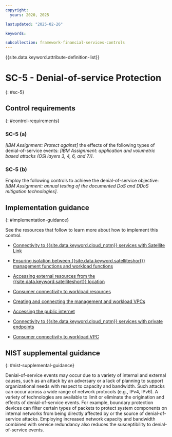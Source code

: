 ```yaml
---
copyright:
  years: 2020, 2025

lastupdated: "2025-02-26"

keywords:

subcollection: framework-financial-services-controls
---
```


{{site.data.keyword.attribute-definition-list}}

# SC-5 - Denial-of-service Protection
{: #sc-5}

## Control requirements
{: #control-requirements}



### SC-5 (a)


_[IBM Assignment: Protect against]_ the effects of the following types of denial-of-service events: _[IBM Assignment: application and volumetric based attacks (OSI layers 3, 4, 6, and 7)]_.


### SC-5 (b)


Employ the following controls to achieve the denial-of-service objective: _[IBM Assignment: annual testing of the documented DoS and DDoS mitigation technologies]_.









## Implementation guidance
{: #implementation-guidance}

See the resources that follow to learn more about how to implement this control.


- [Connectivity to {{site.data.keyword.cloud_notm}} services with Satellite Link](/docs/framework-financial-services?topic=framework-financial-services-satellite-architecture-connectivity-to-services)


- [Ensuring isolation between {{site.data.keyword.satelliteshort}} management functions and workload functions](/docs/framework-financial-services?topic=framework-financial-services-satellite-architecture-connectivity-management-isolation)


- [Accessing external resources from the {{site.data.keyword.satelliteshort}} location](/docs/framework-financial-services?topic=framework-financial-services-satellite-architecture-connectivity-to-external)


- [Consumer connectivity to workload resources](/docs/framework-financial-services?topic=framework-financial-services-satellite-architecture-connectivity-workload)


- [Creating and connecting the management and workload VPCs](/docs/framework-financial-services?topic=framework-financial-services-vpc-architecture-connectivity-create-vpcs)


- [Accessing the public internet](/docs/framework-financial-services?topic=framework-financial-services-vpc-architecture-connectivity-to-internet)


- [Connectivity to {{site.data.keyword.cloud_notm}} services with private endpoints](/docs/framework-financial-services?topic=framework-financial-services-vpc-architecture-connectivity-to-services)


- [Consumer connectivity to workload VPC](/docs/framework-financial-services?topic=framework-financial-services-vpc-architecture-connectivity-workload)






## NIST supplemental guidance
{: #nist-supplemental-guidance}

Denial-of-service events may occur due to a variety of internal and external causes, such as an attack by an adversary or a lack of planning to support organizational needs with respect to capacity and bandwidth. Such attacks can occur across a wide range of network protocols (e.g., IPv4, IPv6). A variety of technologies are available to limit or eliminate the origination and effects of denial-of-service events. For example, boundary protection devices can filter certain types of packets to protect system components on internal networks from being directly affected by or the source of denial-of-service attacks. Employing increased network capacity and bandwidth combined with service redundancy also reduces the susceptibility to denial-of-service events.
